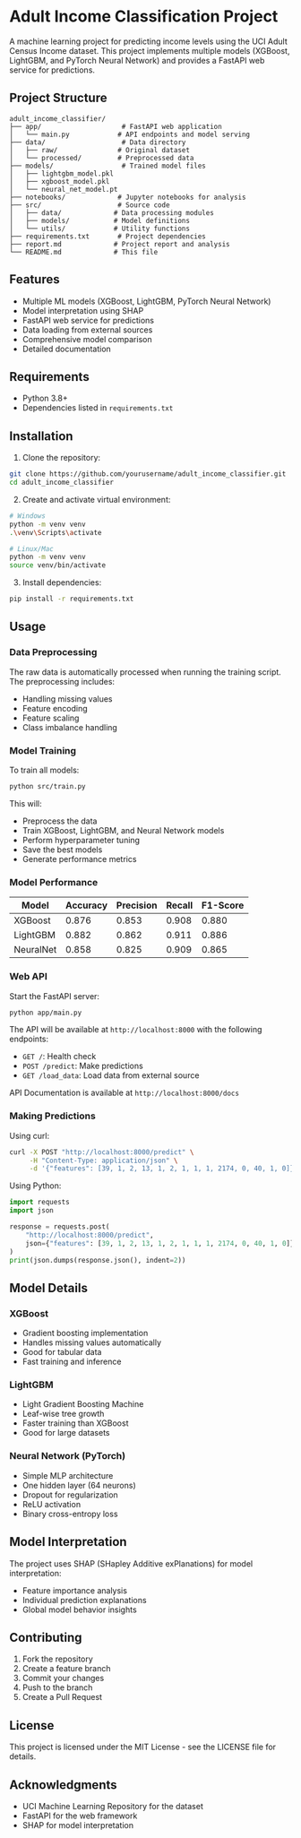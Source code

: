 # Adult Income Classification Project

A machine learning project for predicting income levels using the UCI Adult Census Income dataset. This project implements multiple models (XGBoost, LightGBM, and PyTorch Neural Network) and provides a FastAPI web service for predictions.

## Project Structure
```
adult_income_classifier/
├── app/                    # FastAPI web application
│   └── main.py            # API endpoints and model serving
├── data/                   # Data directory
│   ├── raw/               # Original dataset
│   └── processed/         # Preprocessed data
├── models/                 # Trained model files
│   ├── lightgbm_model.pkl
│   ├── xgboost_model.pkl
│   └── neural_net_model.pt
├── notebooks/             # Jupyter notebooks for analysis
├── src/                   # Source code
│   ├── data/             # Data processing modules
│   ├── models/           # Model definitions
│   └── utils/            # Utility functions
├── requirements.txt       # Project dependencies
├── report.md             # Project report and analysis
└── README.md             # This file
```

## Features
- Multiple ML models (XGBoost, LightGBM, PyTorch Neural Network)
- Model interpretation using SHAP
- FastAPI web service for predictions
- Data loading from external sources
- Comprehensive model comparison
- Detailed documentation

## Requirements
- Python 3.8+
- Dependencies listed in `requirements.txt`

## Installation

1. Clone the repository:
```bash
git clone https://github.com/yourusername/adult_income_classifier.git
cd adult_income_classifier
```

2. Create and activate virtual environment:
```bash
# Windows
python -m venv venv
.\venv\Scripts\activate

# Linux/Mac
python -m venv venv
source venv/bin/activate
```

3. Install dependencies:
```bash
pip install -r requirements.txt
```

## Usage

### Data Preprocessing
The raw data is automatically processed when running the training script. The preprocessing includes:
- Handling missing values
- Feature encoding
- Feature scaling
- Class imbalance handling

### Model Training
To train all models:
```bash
python src/train.py
```

This will:
- Preprocess the data
- Train XGBoost, LightGBM, and Neural Network models
- Perform hyperparameter tuning
- Save the best models
- Generate performance metrics

### Model Performance
| Model    | Accuracy | Precision | Recall | F1-Score |
|----------|----------|-----------|---------|-----------|
| XGBoost  | 0.876    | 0.853     | 0.908   | 0.880    |
| LightGBM | 0.882    | 0.862     | 0.911   | 0.886    |
| NeuralNet| 0.858    | 0.825     | 0.909   | 0.865    |

### Web API
Start the FastAPI server:
```bash
python app/main.py
```

The API will be available at `http://localhost:8000` with the following endpoints:
- `GET /`: Health check
- `POST /predict`: Make predictions
- `GET /load_data`: Load data from external source

API Documentation is available at `http://localhost:8000/docs`

### Making Predictions
Using curl:
```bash
curl -X POST "http://localhost:8000/predict" \
     -H "Content-Type: application/json" \
     -d '{"features": [39, 1, 2, 13, 1, 2, 1, 1, 1, 2174, 0, 40, 1, 0]}'
```

Using Python:
```python
import requests
import json

response = requests.post(
    "http://localhost:8000/predict",
    json={"features": [39, 1, 2, 13, 1, 2, 1, 1, 1, 2174, 0, 40, 1, 0]}
)
print(json.dumps(response.json(), indent=2))
```

## Model Details

### XGBoost
- Gradient boosting implementation
- Handles missing values automatically
- Good for tabular data
- Fast training and inference

### LightGBM
- Light Gradient Boosting Machine
- Leaf-wise tree growth
- Faster training than XGBoost
- Good for large datasets

### Neural Network (PyTorch)
- Simple MLP architecture
- One hidden layer (64 neurons)
- Dropout for regularization
- ReLU activation
- Binary cross-entropy loss

## Model Interpretation
The project uses SHAP (SHapley Additive exPlanations) for model interpretation:
- Feature importance analysis
- Individual prediction explanations
- Global model behavior insights

## Contributing
1. Fork the repository
2. Create a feature branch
3. Commit your changes
4. Push to the branch
5. Create a Pull Request

## License
This project is licensed under the MIT License - see the LICENSE file for details.

## Acknowledgments
- UCI Machine Learning Repository for the dataset
- FastAPI for the web framework
- SHAP for model interpretation